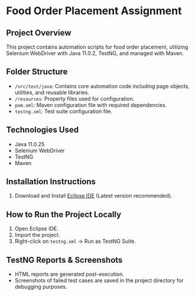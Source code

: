 # Food Order Placement Assignment

## Project Overview
This project contains automation scripts for food order placement, utilizing Selenium WebDriver with Java 11.0.2, TestNG, and managed with Maven.

## Folder Structure
- `/src/test/java`: Contains core automation code including page objects, utilities, and reusable libraries.
- `/resources`: Property files used for configuration.
- `pom.xml`: Maven configuration file with required dependencies.
- `testng.xml`: Test suite configuration file.

## Technologies Used
- Java 11.0.25
- Selenium WebDriver
- TestNG
- Maven

## Installation Instructions
1. Download and Install [Eclipse IDE](https://www.eclipse.org/downloads/packages/) (Latest version recommended).

## How to Run the Project Locally
1. Open Eclipse IDE.
2. Import the project.
3. Right-click on `testng.xml` → Run as TestNG Suite.

## TestNG Reports & Screenshots
- HTML reports are generated post-execution.
- Screenshots of failed test cases are saved in the project directory for debugging purposes.

